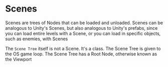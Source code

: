 # Scenes
Scenes are trees of Nodes that can be loaded and unloaded.
Scenes can be analogous to Unity's Scenes, but also analogous to Unity's prefabs,
since you can load entire levels with a Scene, or you can load in specific objects,
such as enemies, with Scenes

The `Scene Tree` itself is not a Scene. It's a class.
The Scene Tree is given to the OS game loop.
The Scene Tree has a Root Node, otherwise known as the Viewport
